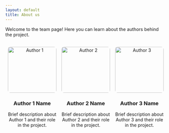 ```yaml
---
layout: default
title: About us
---
```


Welcome to the team page! Here you can learn about the authors behind the project.

<div style="display: flex; justify-content: space-around; margin-top: 30px;">
  <div style="text-align: center; width: 30%;">
    <img src="assets/images/author1.jpg" alt="Author 1" style="width: 100%; border-radius: 8px;" />
    <h3>Author 1 Name</h3>
    <p>Brief description about Author 1 and their role in the project.</p>
  </div>
  <div style="text-align: center; width: 30%;">
    <img src="assets/images/author2.jpg" alt="Author 2" style="width: 100%; border-radius: 8px;" />
    <h3>Author 2 Name</h3>
    <p>Brief description about Author 2 and their role in the project.</p>
  </div>
  <div style="text-align: center; width: 30%;">
    <img src="assets/images/author3.jpg" alt="Author 3" style="width: 100%; border-radius: 8px;" />
    <h3>Author 3 Name</h3>
    <p>Brief description about Author 3 and their role in the project.</p>
  </div>
</div>
